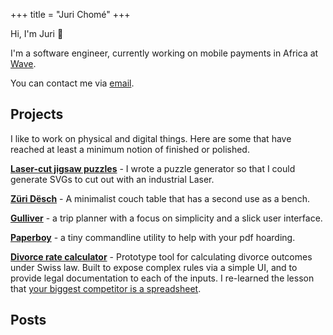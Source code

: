 +++
title = "Juri Chomé"
+++


Hi, I'm Juri 👋

I'm a software engineer, currently working on mobile payments in Africa at [Wave](https://www.wave.com/).

<!-- I enjoy typed functional programming. I write F# at my day-job, and I co-organise [ZuriHac](http://zurihac.com/), a European Haskell Hackathon. I tend to reach for Elm for doing frontend work.

Apart from coding, I love working on infrastructure. I've done almost anything on that spectrum: The 3 big cloud providers, CI/CD, containerised services, infrastructure-as-code, DevOps, architecting new systems, big data platforms, and even security.

A long time ago I studied pure math and ended up writing a master's thesis on [hyperelliptic curves](/files/masterarbeit-hyperelliptic_curves-juri.pdf) under a [delightfully excellent supervisor](https://en.wikipedia.org/wiki/David_Masser). I managed to prove something new, and it even has illustrations! I'm still proud of it, although I can't claim to still understand my own proofs.

In my personal time I like to do woodworking, go climbing, and start too many projects. -->

You can contact me via [email](mailto:juri@juricho.me).


## Projects

I like to work on physical and digital things. Here are some that have reached at least a minimum notion of finished or polished.

[**Laser-cut jigsaw puzzles**](/posts/puzzle-generator) - I wrote a puzzle generator so that I could generate SVGs to cut out with an industrial Laser.

[**Züri Dësch**](/zurich-table) - A minimalist couch table that has a second use as a bench.

[**Gulliver**](https://gllvr.com) - a trip planner with a focus on simplicity and a slick user interface.

[**Paperboy**](https://github.com/2mol/pboy) - a tiny commandline utility to help with your pdf hoarding.

[**Divorce rate calculator**](https://2mol.gitlab.io/urechner) - Prototype tool for calculating divorce outcomes under Swiss law. Built to expose complex rules via a simple UI, and to provide legal documentation to each of the inputs. I re-learned the lesson that [your biggest competitor is a spreadsheet](https://grid.is/blog/your-biggest-competitor-is-a-spreadsheet).

## Posts
